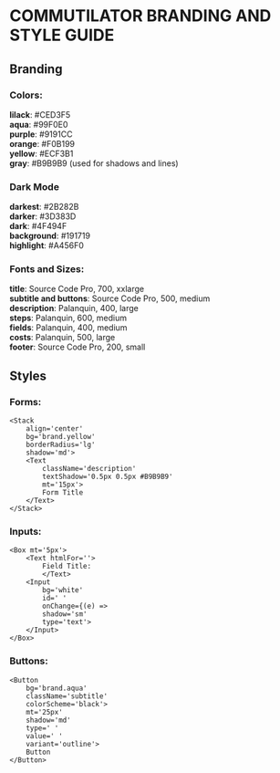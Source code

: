 # COMMUTILATOR BRANDING AND STYLE GUIDE

## Branding

### Colors:
**lilack**: #CED3F5\
**aqua**: #99F0E0\
**purple**: #9191CC\
**orange**: #F0B199\
**yellow**: #ECF3B1\
**gray**: #B9B9B9 (used for shadows and lines)

### Dark Mode
**darkest**: #2B282B\
**darker**: #3D383D\
**dark**: #4F494F\
**background**: #191719\
**highlight**: #A456F0

### Fonts and Sizes:
**title**: Source Code Pro, 700, xxlarge\
**subtitle and buttons**: Source Code Pro, 500, medium\
**description**: Palanquin, 400, large\
**steps**: Palanquin, 600, medium\
**fields**: Palanquin, 400, medium\
**costs**: Palanquin, 500, large\
**footer**: Source Code Pro, 200, small

## Styles

### Forms:
    <Stack
        align='center'
        bg='brand.yellow'
        borderRadius='lg'
        shadow='md'>
        <Text
            className='description' 
            textShadow='0.5px 0.5px #B9B9B9'
            mt='15px'>
            Form Title
        </Text>
    </Stack>

### Inputs:
    <Box mt='5px'>
        <Text htmlFor=''>
            Field Title: 
            </Text>
        <Input
            bg='white'
            id=' '
            onChange={(e) =>
            shadow='sm'
            type='text'>
        </Input>
    </Box>

### Buttons:
    <Button
        bg='brand.aqua'
        className='subtitle'
        colorScheme='black'>
        mt='25px'
        shadow='md'
        type=' '
        value=' '
        variant='outline'>
        Button
    </Button>